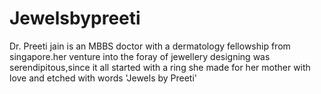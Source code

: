 # Jewelsbypreeti
Dr. Preeti jain is an MBBS doctor with a dermatology fellowship from singapore.her venture into the foray of jewellery designing was serendipitous,since it all started with a ring she made for her mother with love and etched with words 'Jewels by Preeti'
